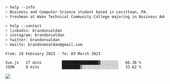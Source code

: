 ````bash
> help --info
> Business and Computer Science student based in Levittown, PA.
> Freshman at Wake Technical Community College majoring in Business Administration.
````

````bash
> help --contact
> linkedin: brandonsaldan
> instagram: brandonsaldan
> twitter: brandonsaldan
> mailto: brandonmsaldan@gmail.com
````

<!--START_SECTION:waka-->

```text
From: 24 February 2023 - To: 03 March 2023

Vue.js   17 mins         ████████████████▓░░░░░░░░   66.38 %
JSON     8 mins          ████████▒░░░░░░░░░░░░░░░░   33.62 %
```

<!--END_SECTION:waka-->

![](https://komarev.com/ghpvc/?username=brandonsaldan&color=6A8AFF)
